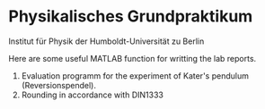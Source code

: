 # Physikalisches Grundpraktikum
Institut für Physik der Humboldt-Universität zu Berlin

Here are some useful MATLAB function for writting the lab reports.
1. Evaluation programm for the experiment of Kater's pendulum (Reversionspendel).
2. Rounding in accordance with DIN1333

